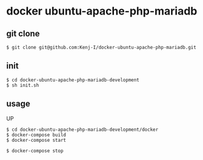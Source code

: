 # docker ubuntu-apache-php-mariadb

## git clone

```shell
$ git clone git@github.com:Kenj-I/docker-ubuntu-apache-php-mariadb.git
```

## init

```shell
$ cd docker-ubuntu-apache-php-mariadb-development
$ sh init.sh
```

## usage

UP

```shell
$ cd docker-ubuntu-apache-php-mariadb-development/docker
$ docker-compose build
$ docker-compose start
```

```shell
$ docker-compose stop
```
